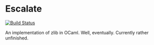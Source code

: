 Escalate
========

[![Build Status](https://travis-ci.org/Leonidas-from-XIV/escalate.svg?branch=master)](https://travis-ci.org/Leonidas-from-XIV/escalate)

An implementation of zlib in OCaml. Well, eventually. Currently rather unfinished.
